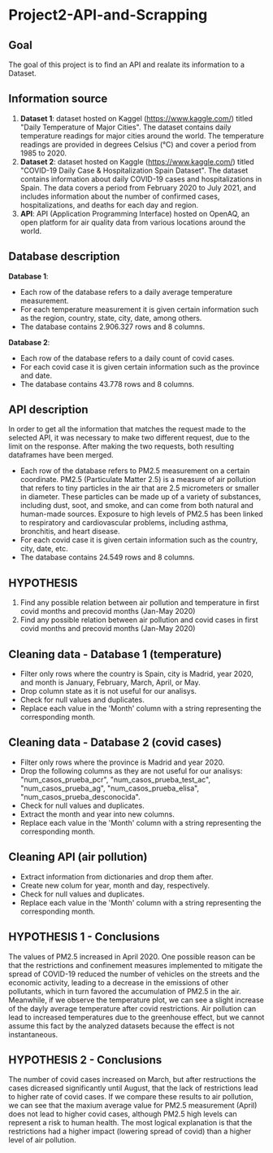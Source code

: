 # Project2-API-and-Scrapping
## Goal
The goal of this project is to find an API and realate its information to a Dataset.

## Information source
1. **Dataset 1**: dataset hosted on Kaggel (https://www.kaggle.com/) titled "Daily Temperature of Major Cities". The dataset contains daily temperature readings for major cities around the world. The temperature readings are provided in degrees Celsius (°C) and cover a period from 1985 to 2020.
2. **Dataset 2**: dataset hosted on Kaggle (https://www.kaggle.com/) titled "COVID-19 Daily Case & Hospitalization Spain Dataset". The dataset contains information about daily COVID-19 cases and hospitalizations in Spain. The data covers a period from February 2020 to July 2021, and includes information about the number of confirmed cases, hospitalizations, and deaths for each day and region.
2. **API**: API (Application Programming Interface) hosted on OpenAQ, an open platform for air quality data from various locations around the world.

## Database description
**Database 1**: 
- Each row of the database refers to a daily average temperature measurement.
- For each temperature measurement it is given certain information such as the region, country, state, city, date, among others.
- The database contains 2.906.327 rows and 8 columns.

**Database 2**: 
- Each row of the database refers to a daily count of covid cases.
- For each covid case it is given certain information such as the province and date.
- The database contains 43.778 rows and 8 columns.

## API description
In order to get all the information that matches the request made to the selected API, it was necessary to make two different request, due to the limit on the response. After making the two requests, both resulting dataframes have been merged.
- Each row of the database refers to PM2.5 measurement on a certain coordinate. PM2.5 (Particulate Matter 2.5) is a measure of air pollution that refers to tiny particles in the air that are 2.5 micrometers or smaller in diameter. These particles can be made up of a variety of substances, including dust, soot, and smoke, and can come from both natural and human-made sources. Exposure to high levels of PM2.5 has been linked to respiratory and cardiovascular problems, including asthma, bronchitis, and heart disease.
- For each covid case it is given certain information such as the country, city, date, etc.
- The database contains 24.549 rows and 8 columns.

## HYPOTHESIS
1. Find any possible relation between air pollution and temperature in first covid months and precovid months (Jan-May 2020)
2. Find any possible relation between air pollution and covid cases in first covid months and precovid months (Jan-May 2020)

## Cleaning data - Database 1 (temperature)
- Filter only rows where the country is Spain, city is Madrid, year 2020, and month is January, February, March, April, or May.
- Drop column state as it is not useful for our analisys.
- Check for null values and duplicates.
- Replace each value in the 'Month' column with a string representing the corresponding month.

## Cleaning data - Database 2 (covid cases)
- Filter only rows where the province is Madrid and year 2020.           
- Drop the following columns as they are not useful for our analisys: "num_casos_prueba_pcr", "num_casos_prueba_test_ac", "num_casos_prueba_ag", "num_casos_prueba_elisa", "num_casos_prueba_desconocida".
- Check for null values and duplicates.
- Extract the month and year into new columns.
- Replace each value in the 'Month' column with a string representing the corresponding month.
        
## Cleaning API (air pollution)
- Extract information from dictionaries and drop them after.
- Create new colum for year, month and day, respectively.
- Check for null values and duplicates.
- Replace each value in the 'Month' column with a string representing the corresponding month.

## HYPOTHESIS 1 - Conclusions

The values of PM2.5 increased in April 2020. One possible reason can be that the restrictions and confinement measures implemented to mitigate the spread of COVID-19 reduced the number of vehicles on the streets and the economic activity, leading to a decrease in the emissions of other pollutants, which in turn favored the accumulation of PM2.5 in the air. Meanwhile, if we observe the temperature plot, we can see a slight increase of the dayly average temperature after covid restrictions. Air pollution can lead to increased temperatures due to the greenhouse effect, but we cannot assume this fact by the analyzed datasets because the effect is not instantaneous.

## HYPOTHESIS 2 - Conclusions
The number of covid cases increased on March, but after restructions the cases dicreased significantly until August, that the lack of restrictions lead to higher rate of covid cases. If we compare these results to air pollution, we can see that the maxium average value for PM2.5 measurement (April) does not lead to higher covid cases, although PM2.5 high levels can represent a risk to human health. The most logical explanation is that the restrictions had a higher impact (lowering spread of covid) than a higher level of air pollution. 


